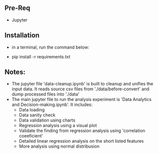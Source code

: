 ## Pre-Req
  * Jupyter

## Installation 
  * in a terminal, run the command below:
  - pip install -r requirements.txt
  
## Notes:
  * The jupyter file 'data-cleanup.ipynb' is built to cleanup and unifies the input data. It reads source csv files from './data/before-convert' and dump processed files into './data'
  * The main jupyter file to run the analysis experiment is 'Data Analytics and Decision-making.ipynb'. It includes:
    * Data loading
    * Data sanity check
    * Data validation using charts
    * Regression analysis using a visual plot
    * Validate the finding from regression analysis using 'correlation coeeficient'
    * Detailed linear regression analysis on the short listed features
    * More analysis using normal distribusion
